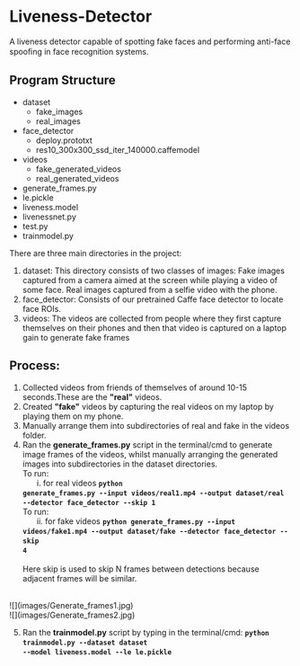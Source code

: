 # Liveness-Detector
A liveness detector capable of spotting fake faces and performing anti-face spooﬁng in face recognition systems.

## Program Structure
* dataset
  * fake_images
  * real_images
* face_detector
  * deploy.prototxt
  * res10_300x300_ssd_iter_140000.caffemodel
* videos
  * fake_generated_videos
  * real_generated_videos
* generate_frames.py
* le.pickle
* liveness.model
* livenessnet.py
* test.py
* trainmodel.py

There are three main directories in the project:
1. dataset: This directory consists of two classes of images:
        Fake images captured from a camera aimed at the screen while playing a video of some face.
        Real images captured from a selfie video with the phone.
2. face_detector: Consists of our pretrained Caffe face detector to locate face ROIs.
3. videos: The videos are collected from people where they first capture themselves on their phones and then that video is captured on a laptop gain to generate fake frames

## Process:
1. Collected videos from friends of themselves of around 10-15 seconds.These are the <strong>"real"</strong> videos.
2. Created <strong>"fake"</strong> videos by capturing the real videos on my laptop by playing them on my phone.
3. Manually arrange them into subdirectories of real and fake in the videos folder.
4. Ran the <strong>generate_frames.py</strong> script in the terminal/cmd to generate image frames of the videos, whilst manually arranging the generated images into subdirectories in the dataset directories.
   <br>To run: <br>&ensp;&ensp;&ensp; i. for real videos <strong><code>python generate_frames.py --input videos/real1.mp4 --output dataset/real --detector face_detector --skip 1</code></strong>
   <br>To run: <br>&ensp;&ensp;&ensp; ii. for fake videos <strong><code>python generate_frames.py --input videos/fake1.mp4 --output dataset/fake --detector face_detector --skip 4</code></strong>
   <br><br> Here skip is used to skip N frames between detections because adjacent frames will be similar.
<br>
![](images/Generate_frames1.jpg)
<br>
![](images/Generate_frames2.jpg)
<br>

5. Ran the <strong>trainmodel.py</strong> script by typing in the terminal/cmd: <strong><code>python trainmodel.py --dataset dataset --model liveness.model --le le.pickle</code></strong>
